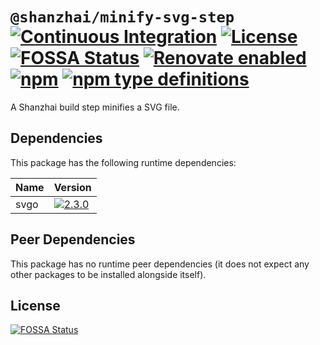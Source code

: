 # `@shanzhai/minify-svg-step` [![Continuous Integration](https://github.com/jameswilddev/shanzhai/workflows/Continuous%20Integration/badge.svg)](https://github.com/jameswilddev/shanzhai/actions) [![License](https://img.shields.io/github/license/jameswilddev/shanzhai.svg)](https://github.com/jameswilddev/shanzhai/blob/master/license) [![FOSSA Status](https://app.fossa.io/api/projects/git%2Bgithub.com%2Fjameswilddev%2Fshanzhai.svg?type=shield)](https://app.fossa.io/projects/git%2Bgithub.com%2Fjameswilddev%2Fshanzhai?ref=badge_shield) [![Renovate enabled](https://img.shields.io/badge/renovate-enabled-brightgreen.svg)](https://renovatebot.com/) [![npm](https://img.shields.io/npm/v/@shanzhai/minify-svg-step.svg)](https://www.npmjs.com/package/@shanzhai/minify-svg-step) [![npm type definitions](https://img.shields.io/npm/types/@shanzhai/minify-svg-step.svg)](https://www.npmjs.com/package/@shanzhai/minify-svg-step)

A Shanzhai build step minifies a SVG file.

## Dependencies

This package has the following runtime dependencies:

Name | Version                                                                              
---- | -------------------------------------------------------------------------------------
svgo | [![2.3.0](https://img.shields.io/npm/v/svgo.svg)](https://www.npmjs.com/package/svgo)

## Peer Dependencies

This package has no runtime peer dependencies (it does not expect any other packages to be installed alongside itself).

## License

[![FOSSA Status](https://app.fossa.io/api/projects/git%2Bgithub.com%2Fjameswilddev%2Fshanzhai.svg?type=large)](https://app.fossa.io/projects/git%2Bgithub.com%2Fjameswilddev%2Fshanzhai?ref=badge_large)
